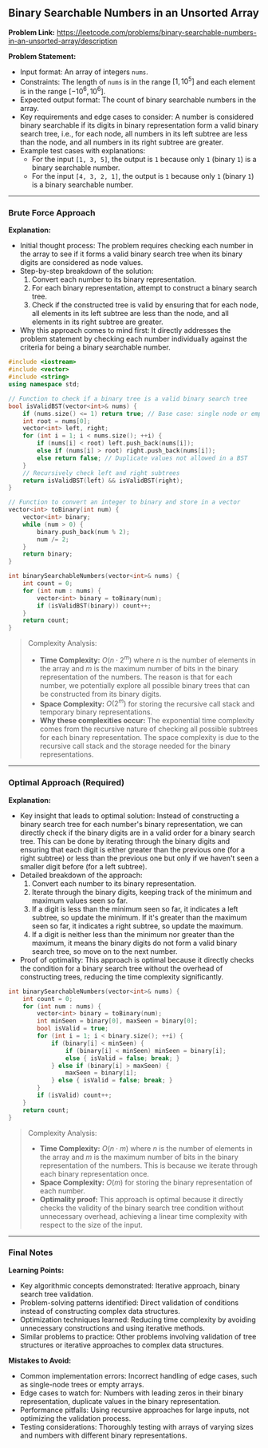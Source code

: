 ## Binary Searchable Numbers in an Unsorted Array

**Problem Link:** https://leetcode.com/problems/binary-searchable-numbers-in-an-unsorted-array/description

**Problem Statement:**
- Input format: An array of integers `nums`.
- Constraints: The length of `nums` is in the range $[1, 10^5]$ and each element is in the range $[-10^6, 10^6]$.
- Expected output format: The count of binary searchable numbers in the array.
- Key requirements and edge cases to consider: A number is considered binary searchable if its digits in binary representation form a valid binary search tree, i.e., for each node, all numbers in its left subtree are less than the node, and all numbers in its right subtree are greater.
- Example test cases with explanations:
    - For the input `[1, 3, 5]`, the output is `1` because only `1` (binary `1`) is a binary searchable number.
    - For the input `[4, 3, 2, 1]`, the output is `1` because only `1` (binary `1`) is a binary searchable number.

---

### Brute Force Approach

**Explanation:**
- Initial thought process: The problem requires checking each number in the array to see if it forms a valid binary search tree when its binary digits are considered as node values.
- Step-by-step breakdown of the solution:
    1. Convert each number to its binary representation.
    2. For each binary representation, attempt to construct a binary search tree.
    3. Check if the constructed tree is valid by ensuring that for each node, all elements in its left subtree are less than the node, and all elements in its right subtree are greater.
- Why this approach comes to mind first: It directly addresses the problem statement by checking each number individually against the criteria for being a binary searchable number.

```cpp
#include <iostream>
#include <vector>
#include <string>
using namespace std;

// Function to check if a binary tree is a valid binary search tree
bool isValidBST(vector<int>& nums) {
    if (nums.size() <= 1) return true; // Base case: single node or empty tree
    int root = nums[0];
    vector<int> left, right;
    for (int i = 1; i < nums.size(); ++i) {
        if (nums[i] < root) left.push_back(nums[i]);
        else if (nums[i] > root) right.push_back(nums[i]);
        else return false; // Duplicate values not allowed in a BST
    }
    // Recursively check left and right subtrees
    return isValidBST(left) && isValidBST(right);
}

// Function to convert an integer to binary and store in a vector
vector<int> toBinary(int num) {
    vector<int> binary;
    while (num > 0) {
        binary.push_back(num % 2);
        num /= 2;
    }
    return binary;
}

int binarySearchableNumbers(vector<int>& nums) {
    int count = 0;
    for (int num : nums) {
        vector<int> binary = toBinary(num);
        if (isValidBST(binary)) count++;
    }
    return count;
}
```

> Complexity Analysis:
> - **Time Complexity:** $O(n \cdot 2^m)$ where $n$ is the number of elements in the array and $m$ is the maximum number of bits in the binary representation of the numbers. The reason is that for each number, we potentially explore all possible binary trees that can be constructed from its binary digits.
> - **Space Complexity:** $O(2^m)$ for storing the recursive call stack and temporary binary representations.
> - **Why these complexities occur:** The exponential time complexity comes from the recursive nature of checking all possible subtrees for each binary representation. The space complexity is due to the recursive call stack and the storage needed for the binary representations.

---

### Optimal Approach (Required)

**Explanation:**
- Key insight that leads to optimal solution: Instead of constructing a binary search tree for each number's binary representation, we can directly check if the binary digits are in a valid order for a binary search tree. This can be done by iterating through the binary digits and ensuring that each digit is either greater than the previous one (for a right subtree) or less than the previous one but only if we haven't seen a smaller digit before (for a left subtree).
- Detailed breakdown of the approach:
    1. Convert each number to its binary representation.
    2. Iterate through the binary digits, keeping track of the minimum and maximum values seen so far.
    3. If a digit is less than the minimum seen so far, it indicates a left subtree, so update the minimum. If it's greater than the maximum seen so far, it indicates a right subtree, so update the maximum.
    4. If a digit is neither less than the minimum nor greater than the maximum, it means the binary digits do not form a valid binary search tree, so move on to the next number.
- Proof of optimality: This approach is optimal because it directly checks the condition for a binary search tree without the overhead of constructing trees, reducing the time complexity significantly.

```cpp
int binarySearchableNumbers(vector<int>& nums) {
    int count = 0;
    for (int num : nums) {
        vector<int> binary = toBinary(num);
        int minSeen = binary[0], maxSeen = binary[0];
        bool isValid = true;
        for (int i = 1; i < binary.size(); ++i) {
            if (binary[i] < minSeen) {
                if (binary[i] < minSeen) minSeen = binary[i];
                else { isValid = false; break; }
            } else if (binary[i] > maxSeen) {
                maxSeen = binary[i];
            } else { isValid = false; break; }
        }
        if (isValid) count++;
    }
    return count;
}
```

> Complexity Analysis:
> - **Time Complexity:** $O(n \cdot m)$ where $n$ is the number of elements in the array and $m$ is the maximum number of bits in the binary representation of the numbers. This is because we iterate through each binary representation once.
> - **Space Complexity:** $O(m)$ for storing the binary representation of each number.
> - **Optimality proof:** This approach is optimal because it directly checks the validity of the binary search tree condition without unnecessary overhead, achieving a linear time complexity with respect to the size of the input.

---

### Final Notes

**Learning Points:**
- Key algorithmic concepts demonstrated: Iterative approach, binary search tree validation.
- Problem-solving patterns identified: Direct validation of conditions instead of constructing complex data structures.
- Optimization techniques learned: Reducing time complexity by avoiding unnecessary constructions and using iterative methods.
- Similar problems to practice: Other problems involving validation of tree structures or iterative approaches to complex data structures.

**Mistakes to Avoid:**
- Common implementation errors: Incorrect handling of edge cases, such as single-node trees or empty arrays.
- Edge cases to watch for: Numbers with leading zeros in their binary representation, duplicate values in the binary representation.
- Performance pitfalls: Using recursive approaches for large inputs, not optimizing the validation process.
- Testing considerations: Thoroughly testing with arrays of varying sizes and numbers with different binary representations.